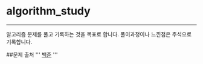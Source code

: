 # algorithm_study
------------
알고리즘 문제를 풀고 기록하는 것을 목표로 합니다.
풀이과정이나 느낀점은 주석으로 기록합니다.


##문제 출처
'''
[백준](https://www.acmicpc.net)
'''